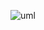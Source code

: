 ![uml](https://user-images.githubusercontent.com/58821700/195727099-53623e8a-4377-4d75-9ff1-d07e4f74878e.png)
